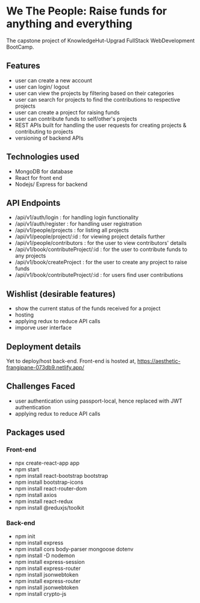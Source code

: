 # We The People: Raise funds for anything and everything
 
 The capstone project of KnowledgeHut-Upgrad FullStack WebDevelopment BootCamp.
 
 ## Features
 - user can create a new account
 - user can login/ logout
 - user can view the projects by filtering based on their categories
 - user can search for projects to find the contributions to respective projects
 - user can create a project for raising funds
 - user can contribute funds to self/other's projects
 - REST APIs built for handling the user requests for creating projects & contributing to projects
 - versioning of backend APIs

 ## Technologies used
 - MongoDB for database
 - React for front end
 - Nodejs/ Express for backend

## API Endpoints 
- /api/v1/auth/login : for handling login functionality
- /api/v1/auth/register : for handling user registration
- /api/v1/people/projects : for listing all projects
- /api/v1/people/project/:id : for viewing project details further
- /api/v1/people/contributors : for the user to view contributors' details
- /api/v1/book/contributeProject/:id : for the user to contribute funds to any projects
- /api/v1/book/createProject : for the user to create any project to raise funds
- /api/v1/book/contributeProject/:id : for users find user contributions


## Wishlist (desirable features)
- show the current status of the funds received for a project
- hosting
- applying redux to reduce API calls
- imporve user interface

## Deployment details
Yet to deploy/host back-end.
Front-end is hosted at, https://aesthetic-frangipane-073db9.netlify.app/

## Challenges Faced
- user authentication using passport-local, hence replaced with JWT authentication
- applying redux to reduce API calls


## Packages used
### Front-end
- npx create-react-app app
- npm start
- npm install react-bootstrap bootstrap
- npm install bootstrap-icons
- npm install react-router-dom
- npm install axios
- npm install react-redux
- npm install @reduxjs/toolkit

### Back-end
- npm init
- npm install express
- npm install cors body-parser mongoose dotenv
- npm install -D nodemon
- npm install express-session
- npm install express-router
- npm install jsonwebtoken
- npm install express-router
- npm install jsonwebtoken
- npm install crypto-js
